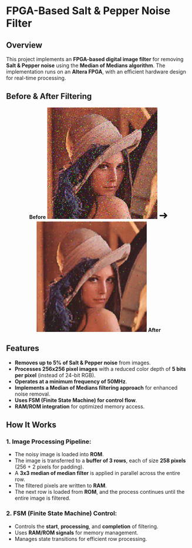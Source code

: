 # FPGA-Based Salt & Pepper Noise Filter

## Overview
This project implements an **FPGA-based digital image filter** for removing **Salt & Pepper noise** using the **Median of Medians algorithm**. The implementation runs on an **Altera FPGA**, with an efficient hardware design for real-time processing.

## Before & After Filtering
<p align="center">
  <b>Before</b> 
  <img src="pictures/noisy_image.png" width="300"> 
  <span style="font-size: 30px;">➜</span> 
  <img src="pictures/filtered_image.png" width="300"> 
  <b>After</b>
</p>





## Features
- **Removes up to 5% of Salt & Pepper noise** from images.
- **Processes 256x256 pixel images** with a reduced color depth of **5 bits per pixel** (instead of 24-bit RGB).
- **Operates at a minimum frequency of 50MHz**.
- **Implements a Median of Medians filtering approach** for enhanced noise removal.
- **Uses FSM (Finite State Machine) for control flow**.
- **RAM/ROM integration** for optimized memory access.


## How It Works
### **1. Image Processing Pipeline:**
- The noisy image is loaded into **ROM**.
- The image is transferred to a **buffer of 3 rows**, each of size **258 pixels** (256 + 2 pixels for padding).
- A **3x3 median of median filter** is applied in parallel across the entire row.
- The filtered pixels are written to **RAM**.
- The next row is loaded from **ROM**, and the process continues until the entire image is filtered.

### **2. FSM (Finite State Machine) Control:**
- Controls the **start**, **processing**, and **completion** of filtering.
- Uses **RAM/ROM signals** for memory management.
- Manages state transitions for efficient row processing.



